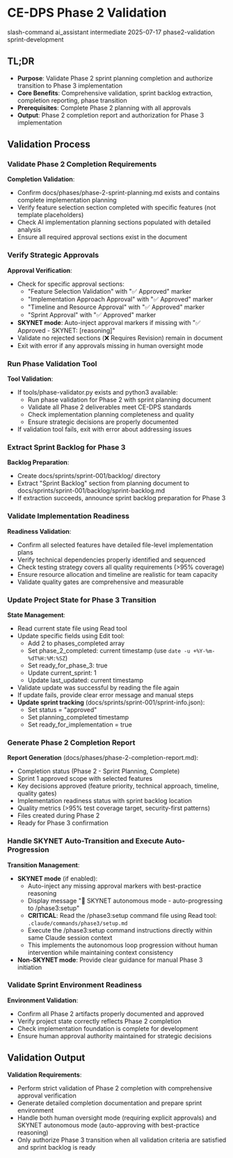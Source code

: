 # <context>CE-DPS Phase 2 Validation</context>

<meta>
  <title>CE-DPS Phase 2 Validation</title>
  <type>slash-command</type>
  <audience>ai_assistant</audience>
  <complexity>intermediate</complexity>
  <updated>2025-07-17</updated>
  <scope>phase2-validation</scope>
  <phase>sprint-development</phase>
</meta>

## <summary priority="critical">TL;DR</summary>
- **Purpose**: Validate Phase 2 sprint planning completion and authorize transition to Phase 3 implementation
- **Core Benefits**: Comprehensive validation, sprint backlog extraction, completion reporting, phase transition
- **Prerequisites**: Complete Phase 2 planning with all approvals
- **Output**: Phase 2 completion report and authorization for Phase 3 implementation

## <instructions priority="high">Validation Process</instructions>

### <step-1>Validate Phase 2 Completion Requirements</step-1>
**Completion Validation**:
- Confirm docs/phases/phase-2-sprint-planning.md exists and contains complete implementation planning
- Verify feature selection section completed with specific features (not template placeholders)
- Check AI implementation planning sections populated with detailed analysis
- Ensure all required approval sections exist in the document

### <step-2>Verify Strategic Approvals</step-2>
**Approval Verification**:
- Check for specific approval sections:
  - "Feature Selection Validation" with "✅ Approved" marker
  - "Implementation Approach Approval" with "✅ Approved" marker
  - "Timeline and Resource Approval" with "✅ Approved" marker
  - "Sprint Approval" with "✅ Approved" marker
- **SKYNET mode**: Auto-inject approval markers if missing with "✅ Approved - SKYNET: [reasoning]"
- Validate no rejected sections (❌ Requires Revision) remain in document
- Exit with error if any approvals missing in human oversight mode

### <step-3>Run Phase Validation Tool</step-3>
**Tool Validation**:
- If tools/phase-validator.py exists and python3 available:
  - Run phase validation for Phase 2 with sprint planning document
  - Validate all Phase 2 deliverables meet CE-DPS standards
  - Check implementation planning completeness and quality
  - Ensure strategic decisions are properly documented
- If validation tool fails, exit with error about addressing issues

### <step-4>Extract Sprint Backlog for Phase 3</step-4>
**Backlog Preparation**:
- Create docs/sprints/sprint-001/backlog/ directory
- Extract "Sprint Backlog" section from planning document to docs/sprints/sprint-001/backlog/sprint-backlog.md
- If extraction succeeds, announce sprint backlog preparation for Phase 3

### <step-5>Validate Implementation Readiness</step-5>
**Readiness Validation**:
- Confirm all selected features have detailed file-level implementation plans
- Verify technical dependencies properly identified and sequenced
- Check testing strategy covers all quality requirements (>95% coverage)
- Ensure resource allocation and timeline are realistic for team capacity
- Validate quality gates are comprehensive and measurable

### <step-6>Update Project State for Phase 3 Transition</step-6>
**State Management**:
- Read current state file using Read tool
- Update specific fields using Edit tool:
  - Add 2 to phases_completed array
  - Set phase_2_completed: current timestamp (use `date -u +%Y-%m-%dT%H:%M:%SZ`)
  - Set ready_for_phase_3: true
  - Update current_sprint: 1
  - Update last_updated: current timestamp
- Validate update was successful by reading the file again
- If update fails, provide clear error message and manual steps
- **Update sprint tracking** (docs/sprints/sprint-001/sprint-info.json):
  - Set status = "approved"
  - Set planning_completed timestamp
  - Set ready_for_implementation = true

### <step-7>Generate Phase 2 Completion Report</step-7>
**Report Generation** (docs/phases/phase-2-completion-report.md):
- Completion status (Phase 2 - Sprint Planning, Complete)
- Sprint 1 approved scope with selected features
- Key decisions approved (feature priority, technical approach, timeline, quality gates)
- Implementation readiness status with sprint backlog location
- Quality metrics (>95% test coverage target, security-first patterns)
- Files created during Phase 2
- Ready for Phase 3 confirmation

### <step-8>Handle SKYNET Auto-Transition and Execute Auto-Progression</step-8>
**Transition Management**:
- **SKYNET mode** (if enabled):
  - Auto-inject any missing approval markers with best-practice reasoning
  - Display message "🤖 SKYNET autonomous mode - auto-progressing to /phase3:setup"
  - **CRITICAL**: Read the /phase3:setup command file using Read tool: `.claude/commands/phase3/setup.md`
  - Execute the /phase3:setup command instructions directly within same Claude session context
  - This implements the autonomous loop progression without human intervention while maintaining context consistency
- **Non-SKYNET mode**: Provide clear guidance for manual Phase 3 initiation

### <step-9>Validate Sprint Environment Readiness</step-9>
**Environment Validation**:
- Confirm all Phase 2 artifacts properly documented and approved
- Verify project state correctly reflects Phase 2 completion
- Check implementation foundation is complete for development
- Ensure human approval authority maintained for strategic decisions

## <expected-behavior priority="medium">Validation Output</expected-behavior>

**Validation Requirements**:
- Perform strict validation of Phase 2 completion with comprehensive approval verification
- Generate detailed completion documentation and prepare sprint environment
- Handle both human oversight mode (requiring explicit approvals) and SKYNET autonomous mode (auto-approving with best-practice reasoning)
- Only authorize Phase 3 transition when all validation criteria are satisfied and sprint backlog is ready